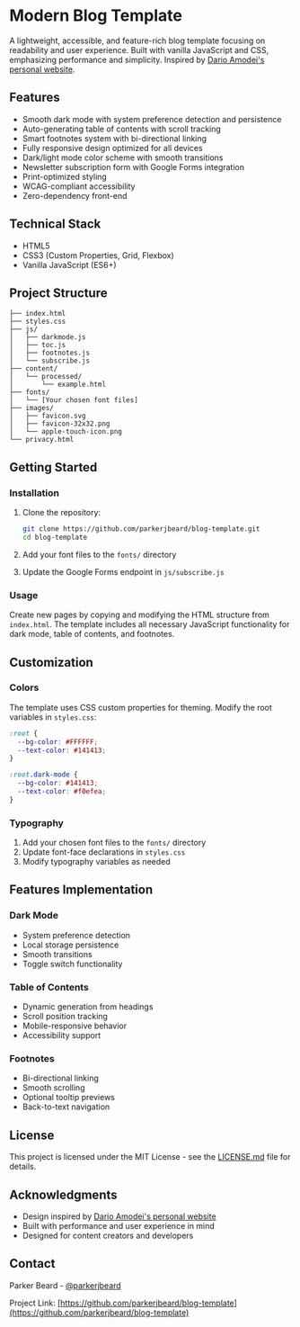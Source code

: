 # Modern Blog Template

A lightweight, accessible, and feature-rich blog template focusing on readability and user experience. Built with vanilla JavaScript and CSS, emphasizing performance and simplicity. Inspired by [Dario Amodei's personal website](https://darioamodei.com/).

## Features

- Smooth dark mode with system preference detection and persistence
- Auto-generating table of contents with scroll tracking
- Smart footnotes system with bi-directional linking
- Fully responsive design optimized for all devices
- Dark/light mode color scheme with smooth transitions
- Newsletter subscription form with Google Forms integration
- Print-optimized styling
- WCAG-compliant accessibility
- Zero-dependency front-end

## Technical Stack

- HTML5
- CSS3 (Custom Properties, Grid, Flexbox)
- Vanilla JavaScript (ES6+)

## Project Structure

```
├── index.html
├── styles.css
├── js/
│   ├── darkmode.js
│   ├── toc.js
│   ├── footnotes.js
│   └── subscribe.js
├── content/
│   └── processed/
│       └── example.html
├── fonts/
│   └── [Your chosen font files]
├── images/
│   ├── favicon.svg
│   ├── favicon-32x32.png
│   └── apple-touch-icon.png
└── privacy.html
```

## Getting Started


### Installation

1. Clone the repository:
   ```bash
   git clone https://github.com/parkerjbeard/blog-template.git
   cd blog-template
   ```

2. Add your font files to the `fonts/` directory

3. Update the Google Forms endpoint in `js/subscribe.js`

### Usage

Create new pages by copying and modifying the HTML structure from `index.html`. The template includes all necessary JavaScript functionality for dark mode, table of contents, and footnotes.

## Customization

### Colors

The template uses CSS custom properties for theming. Modify the root variables in `styles.css`:

```css
:root {
  --bg-color: #FFFFFF;
  --text-color: #141413;
}

:root.dark-mode {
  --bg-color: #141413;
  --text-color: #f0efea;
}
```

### Typography

1. Add your chosen font files to the `fonts/` directory
2. Update font-face declarations in `styles.css`
3. Modify typography variables as needed

## Features Implementation

### Dark Mode
- System preference detection
- Local storage persistence
- Smooth transitions
- Toggle switch functionality

### Table of Contents
- Dynamic generation from headings
- Scroll position tracking
- Mobile-responsive behavior
- Accessibility support

### Footnotes
- Bi-directional linking
- Smooth scrolling
- Optional tooltip previews
- Back-to-text navigation

## License

This project is licensed under the MIT License - see the [LICENSE.md](LICENSE.md) file for details.

## Acknowledgments

- Design inspired by [Dario Amodei's personal website](https://darioamodei.com/)
- Built with performance and user experience in mind
- Designed for content creators and developers

## Contact

Parker Beard - [@parkerjbeard](https://twitter.com/parkerjbeard)

Project Link: [https://github.com/parkerjbeard/blog-template](https://github.com/parkerjbeard/blog-template)
